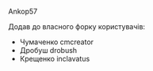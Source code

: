 ﻿Ankop57

Додав до власного форку користувачів:

-   Чумаченко cmcreator
-   Дробуш drobush
-   Крещенко inсlavatus
